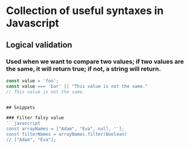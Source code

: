 # Collection of useful syntaxes in Javascript

## Logical validation

### Used when we want to compare two values; if two values are the same, it will return true; if not, a string will return.
```javascript
const value = 'foo';
const value === 'bar' || "This value is not the same."
// This value is not the same.


## Snippets

### Filter falsy value
```javascript
const arrayNames = ["Adam", "Eva", null, ''];
const filterNames = arrayNames.filter(Boolean)
// ["Adam", "Eva"];
```
